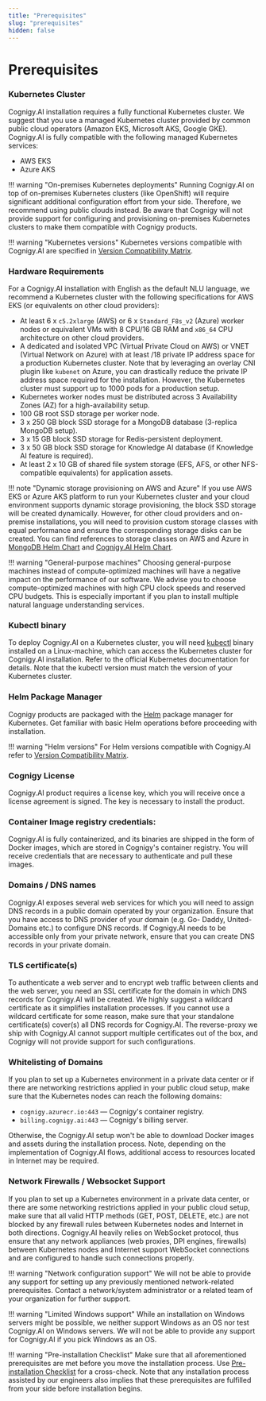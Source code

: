 ```yaml
---
title: "Prerequisites"
slug: "prerequisites"
hidden: false
---
```

# Prerequisites

### Kubernetes Cluster
Cognigy.AI installation requires a fully functional Kubernetes cluster.
We suggest that you use a managed Kubernetes cluster provided by common public cloud operators
(Amazon EKS, Microsoft AKS, Google GKE).
Cognigy.AI is fully compatible with the following managed Kubernetes services:

- AWS EKS
- Azure AKS

!!! warning "On-premises Kubernetes deployments"
    Running Cognigy.AI on top of on-premises Kubernetes clusters (like OpenShift) will require significant additional configuration effort from your side. Therefore, we recommend using public clouds instead. Be aware that Cognigy will not provide support for configuring and provisioning on-premises Kubernetes clusters to make them compatible with Cognigy products.

!!! warning "Kubernetes versions"
    Kubernetes versions compatible with Cognigy.AI are specified in [Version Compatibility Matrix](https://docs.cognigy.com/ai/installation/version-compatibility-matrix/).

### Hardware Requirements
For a Cognigy.AI installation with English as the default NLU language, we recommend a Kubernetes cluster with the following specifications for AWS EKS (or equivalents on other cloud providers):

- At least 6 x `c5.2xlarge` (AWS) or 6 x `Standard_F8s_v2` (Azure) worker nodes or equivalent VMs with 8 CPU/16 GB RAM and `x86_64` CPU architecture on other cloud providers.
- A dedicated and isolated VPC (Virtual Private Cloud on AWS) or VNET (Virtual Network on Azure) with at least /18 private IP address space for a production Kubernetes cluster. Note that by leveraging an overlay CNI plugin like `kubenet` on Azure, you can drastically reduce the private IP address space required for the installation. However, the Kubernetes cluster must support up to 1000 pods for a production setup.
- Kubernetes worker nodes must be distributed across 3 Availability Zones (AZ) for a high-availability setup.
- 100 GB root SSD storage per worker node.
- 3 x 250 GB block SSD storage for a MongoDB database (3-replica MongoDB setup).
- 3 x 15 GB block SSD storage for Redis-persistent deployment.
- 3 x 50 GB block SSD storage for Knowledge AI database (if Knowledge AI feature is required).
- At least 2 x 10 GB of shared file system storage (EFS, AFS, or other NFS-compatible equivalents) for application assets.

!!! note "Dynamic storage provisioning on AWS and Azure"
    If you use AWS EKS or Azure AKS platform to run your Kubernetes cluster and your cloud environment supports dynamic storage provisioning, the block SSD storage will be created dynamically. However, for other cloud providers and on-premise installations, you will need to provision custom storage classes with equal performance and ensure the corresponding storage disks can be created. You can find references to storage classes on AWS and Azure in [MongoDB Helm Chart](https://github.com/Cognigy/cognigy-mongodb-helm-chart/tree/master/cloud-providers) and [Cognigy.AI Helm Chart](https://github.com/Cognigy/cognigy-ai-helm-chart/blob/699853e79f3573b5923b361bda8fc6796bb8cbcf/values.yaml#L4093).

!!! warning "General-purpose machines"
    Choosing general-purpose machines instead of compute-optimized machines will have a negative impact on the performance of our software. We advise you to choose compute-optimized machines with high CPU clock speeds and reserved CPU budgets. This is especially important if you plan to install multiple natural language understanding services.


### Kubectl binary 
To deploy Cognigy.AI on a Kubernetes cluster, you will need [kubectl](https://kubernetes.io/docs/reference/kubectl/) binary installed on a Linux-machine, which can access the Kubernetes cluster for Cognigy.AI installation. Refer to the official Kubernetes documentation for details. Note that the kubectl version must match the version of your Kubernetes cluster.

### Helm Package Manager
Cognigy products are packaged with the [Helm](https://helm.sh/) package manager for Kubernetes. Get familiar with basic Helm operations before proceeding with installation.


!!! warning "Helm versions"
    For Helm versions compatible with Cognigy.AI refer to [Version Compatibility Matrix](https://docs.cognigy.com/ai/installation/version-compatibility-matrix/).

### Cognigy License
Cognigy.AI product requires a license key, which you will receive once a license agreement is signed. The key is necessary to install the product.

### Container Image registry credentials:
Cognigy.AI is fully containerized, and its binaries are shipped in the form of Docker images,
which are stored in Cognigy's container registry.
You will receive credentials that are necessary to authenticate and pull these images.

### Domains / DNS names
Cognigy.AI exposes several web services for which you will need to assign DNS records in a public domain operated by your organization. Ensure that you have access to DNS provider of your domain (e.g. Go- Daddy, United-Domains etc.) to configure DNS records. If Cognigy.AI needs to be accessible only from your private network, ensure that you can create DNS records in your private domain.

### TLS certificate(s)
To authenticate a web server and to encrypt web traffic between clients and the web server, you need an SSL certificate for the domain in which DNS records for Cognigy.AI will be created. We highly suggest a wildcard certificate as it simplifies installation processes. If you cannot use a wildcard certificate for some reason, make sure that your standalone certificate(s) cover(s) all DNS records for Cognigy.AI. The reverse-proxy we ship with Cognigy.AI cannot support multiple certificates out of the box, and Cognigy will not provide support for such configurations.

### Whitelisting of Domains
If you plan to set up a Kubernetes environment in a private data center or if there are networking restrictions applied in your public cloud setup, make sure that the Kubernetes nodes can reach the following domains:

- `cognigy.azurecr.io:443` — Cognigy's container registry.
- `billing.cognigy.ai:443` — Cognigy's billing server.

Otherwise, the Cognigy.AI setup won't be able to download Docker images and assets during the installation process.
Note, depending on the implementation of Cognigy.AI flows, additional access to resources located in Internet may be required.

### Network Firewalls / Websocket Support
If you plan to set up a Kubernetes environment in a private data center, or there are some networking restrictions applied in your public cloud setup, make sure that all valid HTTP methods (GET, POST, DELETE, etc.) are not blocked by any firewall rules between Kubernetes nodes and Internet in both directions. Cognigy.AI heavily relies on WebSocket protocol, thus ensure that any network appliances (web proxies, DPI engines, firewalls) between Kubernetes nodes and Internet support WebSocket connections and are configured to handle such connections properly.

!!! warning  "Network configuration support"
    We will not be able to provide any support for setting up any previously mentioned network-related prerequisites. Contact a network/system administrator or a related team of your organization for further support.

!!! warning "Limited Windows support"
    While an installation on Windows servers might be possible, we neither support Windows as an OS nor test Cognigy.AI on Windows servers. We will not be able to provide any support for Cognigy.AI if you pick Windows as an OS.

!!! warning "Pre-installation Checklist"
    Make sure that all aforementioned prerequisites are met before you move the installation process. Use [Pre-installation Checklist](pre-installation-checklist.md) for a cross-check. Note that any installation process assisted by our engineers also implies that these prerequisites are fulfilled from your side before installation begins.